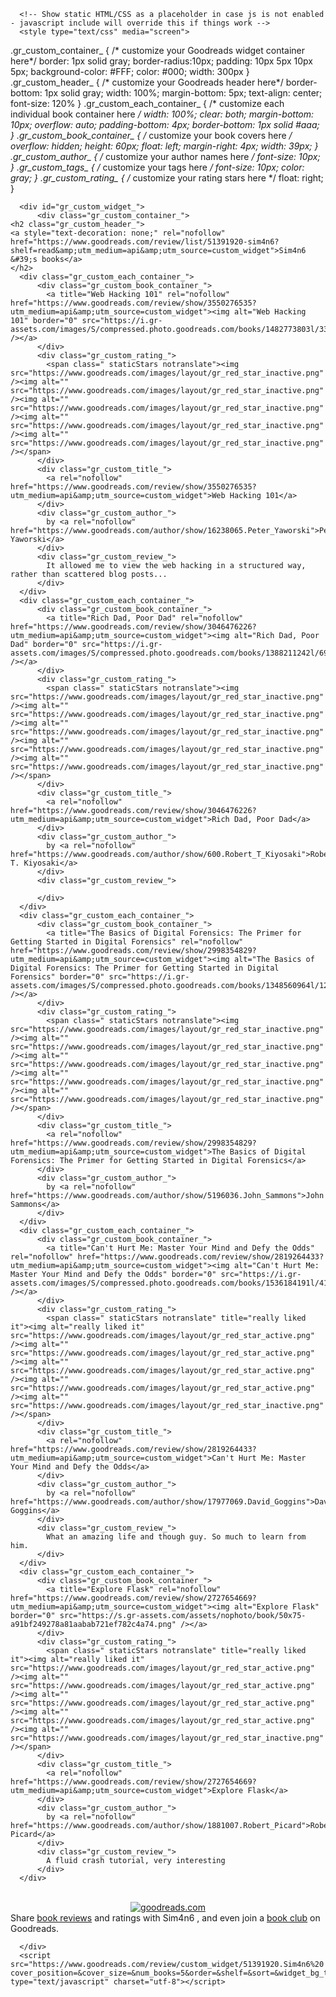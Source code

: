       <!-- Show static HTML/CSS as a placeholder in case js is not enabled - javascript include will override this if things work -->
      <style type="text/css" media="screen">
  .gr_custom_container_ {
    /* customize your Goodreads widget container here*/
    border: 1px solid gray;
    border-radius:10px;
    padding: 10px 5px 10px 5px;
    background-color: #FFF;
    color: #000;
    width: 300px
  }
  .gr_custom_header_ {
    /* customize your Goodreads header here*/
    border-bottom: 1px solid gray;
    width: 100%;
    margin-bottom: 5px;
    text-align: center;
    font-size: 120%
  }
  .gr_custom_each_container_ {
    /* customize each individual book container here */
    width: 100%;
    clear: both;
    margin-bottom: 10px;
    overflow: auto;
    padding-bottom: 4px;
    border-bottom: 1px solid #aaa;
  }
  .gr_custom_book_container_ {
    /* customize your book covers here */
    overflow: hidden;
    height: 60px;
      float: left;
      margin-right: 4px;
      width: 39px;
  }
  .gr_custom_author_ {
    /* customize your author names here */
    font-size: 10px;
  }
  .gr_custom_tags_ {
    /* customize your tags here */
    font-size: 10px;
    color: gray;
  }
  .gr_custom_rating_ {
    /* customize your rating stars here */
    float: right;
  }
</style>

      <div id="gr_custom_widget_">
          <div class="gr_custom_container_">
    <h2 class="gr_custom_header_">
    <a style="text-decoration: none;" rel="nofollow" href="https://www.goodreads.com/review/list/51391920-sim4n6?shelf=read&amp;utm_medium=api&amp;utm_source=custom_widget">Sim4n6 &#39;s books</a>
    </h2>
      <div class="gr_custom_each_container_">
          <div class="gr_custom_book_container_">
            <a title="Web Hacking 101" rel="nofollow" href="https://www.goodreads.com/review/show/3550276535?utm_medium=api&amp;utm_source=custom_widget"><img alt="Web Hacking 101" border="0" src="https://i.gr-assets.com/images/S/compressed.photo.goodreads.com/books/1482773803l/33596532._SX50_.jpg" /></a>
          </div>
          <div class="gr_custom_rating_">
            <span class=" staticStars notranslate"><img src="https://www.goodreads.com/images/layout/gr_red_star_inactive.png" /><img alt="" src="https://www.goodreads.com/images/layout/gr_red_star_inactive.png" /><img alt="" src="https://www.goodreads.com/images/layout/gr_red_star_inactive.png" /><img alt="" src="https://www.goodreads.com/images/layout/gr_red_star_inactive.png" /><img alt="" src="https://www.goodreads.com/images/layout/gr_red_star_inactive.png" /></span>
          </div>
          <div class="gr_custom_title_">
            <a rel="nofollow" href="https://www.goodreads.com/review/show/3550276535?utm_medium=api&amp;utm_source=custom_widget">Web Hacking 101</a>
          </div>
          <div class="gr_custom_author_">
            by <a rel="nofollow" href="https://www.goodreads.com/author/show/16238065.Peter_Yaworski">Peter Yaworski</a>
          </div>
          <div class="gr_custom_review_">
            It allowed me to view the web hacking in a structured way, rather than scattered blog posts...
          </div>
      </div>
      <div class="gr_custom_each_container_">
          <div class="gr_custom_book_container_">
            <a title="Rich Dad, Poor Dad" rel="nofollow" href="https://www.goodreads.com/review/show/3046476226?utm_medium=api&amp;utm_source=custom_widget"><img alt="Rich Dad, Poor Dad" border="0" src="https://i.gr-assets.com/images/S/compressed.photo.goodreads.com/books/1388211242l/69571._SY75_.jpg" /></a>
          </div>
          <div class="gr_custom_rating_">
            <span class=" staticStars notranslate"><img src="https://www.goodreads.com/images/layout/gr_red_star_inactive.png" /><img alt="" src="https://www.goodreads.com/images/layout/gr_red_star_inactive.png" /><img alt="" src="https://www.goodreads.com/images/layout/gr_red_star_inactive.png" /><img alt="" src="https://www.goodreads.com/images/layout/gr_red_star_inactive.png" /><img alt="" src="https://www.goodreads.com/images/layout/gr_red_star_inactive.png" /></span>
          </div>
          <div class="gr_custom_title_">
            <a rel="nofollow" href="https://www.goodreads.com/review/show/3046476226?utm_medium=api&amp;utm_source=custom_widget">Rich Dad, Poor Dad</a>
          </div>
          <div class="gr_custom_author_">
            by <a rel="nofollow" href="https://www.goodreads.com/author/show/600.Robert_T_Kiyosaki">Robert T. Kiyosaki</a>
          </div>
          <div class="gr_custom_review_">
            
          </div>
      </div>
      <div class="gr_custom_each_container_">
          <div class="gr_custom_book_container_">
            <a title="The Basics of Digital Forensics: The Primer for Getting Started in Digital Forensics" rel="nofollow" href="https://www.goodreads.com/review/show/2998354829?utm_medium=api&amp;utm_source=custom_widget"><img alt="The Basics of Digital Forensics: The Primer for Getting Started in Digital Forensics" border="0" src="https://i.gr-assets.com/images/S/compressed.photo.goodreads.com/books/1348560964l/12595708._SX50_.jpg" /></a>
          </div>
          <div class="gr_custom_rating_">
            <span class=" staticStars notranslate"><img src="https://www.goodreads.com/images/layout/gr_red_star_inactive.png" /><img alt="" src="https://www.goodreads.com/images/layout/gr_red_star_inactive.png" /><img alt="" src="https://www.goodreads.com/images/layout/gr_red_star_inactive.png" /><img alt="" src="https://www.goodreads.com/images/layout/gr_red_star_inactive.png" /><img alt="" src="https://www.goodreads.com/images/layout/gr_red_star_inactive.png" /></span>
          </div>
          <div class="gr_custom_title_">
            <a rel="nofollow" href="https://www.goodreads.com/review/show/2998354829?utm_medium=api&amp;utm_source=custom_widget">The Basics of Digital Forensics: The Primer for Getting Started in Digital Forensics</a>
          </div>
          <div class="gr_custom_author_">
            by <a rel="nofollow" href="https://www.goodreads.com/author/show/5196036.John_Sammons">John Sammons</a>
          </div>
      </div>
      <div class="gr_custom_each_container_">
          <div class="gr_custom_book_container_">
            <a title="Can't Hurt Me: Master Your Mind and Defy the Odds" rel="nofollow" href="https://www.goodreads.com/review/show/2819264433?utm_medium=api&amp;utm_source=custom_widget"><img alt="Can't Hurt Me: Master Your Mind and Defy the Odds" border="0" src="https://i.gr-assets.com/images/S/compressed.photo.goodreads.com/books/1536184191l/41721428._SY75_.jpg" /></a>
          </div>
          <div class="gr_custom_rating_">
            <span class=" staticStars notranslate" title="really liked it"><img alt="really liked it" src="https://www.goodreads.com/images/layout/gr_red_star_active.png" /><img alt="" src="https://www.goodreads.com/images/layout/gr_red_star_active.png" /><img alt="" src="https://www.goodreads.com/images/layout/gr_red_star_active.png" /><img alt="" src="https://www.goodreads.com/images/layout/gr_red_star_active.png" /><img alt="" src="https://www.goodreads.com/images/layout/gr_red_star_inactive.png" /></span>
          </div>
          <div class="gr_custom_title_">
            <a rel="nofollow" href="https://www.goodreads.com/review/show/2819264433?utm_medium=api&amp;utm_source=custom_widget">Can't Hurt Me: Master Your Mind and Defy the Odds</a>
          </div>
          <div class="gr_custom_author_">
            by <a rel="nofollow" href="https://www.goodreads.com/author/show/17977069.David_Goggins">David Goggins</a>
          </div>
          <div class="gr_custom_review_">
            What an amazing life and though guy. So much to learn from him.
          </div>
      </div>
      <div class="gr_custom_each_container_">
          <div class="gr_custom_book_container_">
            <a title="Explore Flask" rel="nofollow" href="https://www.goodreads.com/review/show/2727654669?utm_medium=api&amp;utm_source=custom_widget"><img alt="Explore Flask" border="0" src="https://s.gr-assets.com/assets/nophoto/book/50x75-a91bf249278a81aabab721ef782c4a74.png" /></a>
          </div>
          <div class="gr_custom_rating_">
            <span class=" staticStars notranslate" title="really liked it"><img alt="really liked it" src="https://www.goodreads.com/images/layout/gr_red_star_active.png" /><img alt="" src="https://www.goodreads.com/images/layout/gr_red_star_active.png" /><img alt="" src="https://www.goodreads.com/images/layout/gr_red_star_active.png" /><img alt="" src="https://www.goodreads.com/images/layout/gr_red_star_active.png" /><img alt="" src="https://www.goodreads.com/images/layout/gr_red_star_inactive.png" /></span>
          </div>
          <div class="gr_custom_title_">
            <a rel="nofollow" href="https://www.goodreads.com/review/show/2727654669?utm_medium=api&amp;utm_source=custom_widget">Explore Flask</a>
          </div>
          <div class="gr_custom_author_">
            by <a rel="nofollow" href="https://www.goodreads.com/author/show/1881007.Robert_Picard">Robert Picard</a>
          </div>
          <div class="gr_custom_review_">
            A fluid crash tutorial, very interesting
          </div>
      </div>
  <br style="clear: both"/>
  <center>
    <a rel="nofollow" href="https://www.goodreads.com/"><img alt="goodreads.com" style="border:0" src="https://www.goodreads.com/images/widget/widget_logo.gif" /></a>
  </center>
  <noscript>
    Share <a rel="nofollow" href="https://www.goodreads.com/">book reviews</a> and ratings with Sim4n6 , and even join a <a rel="nofollow" href="https://www.goodreads.com/group">book club</a> on Goodreads.
  </noscript>
  </div>

      </div>
      <script src="https://www.goodreads.com/review/custom_widget/51391920.Sim4n6%20's%20bookshelf:%20read?cover_position=&cover_size=&num_books=5&order=&shelf=&sort=&widget_bg_transparent=" type="text/javascript" charset="utf-8"></script>
